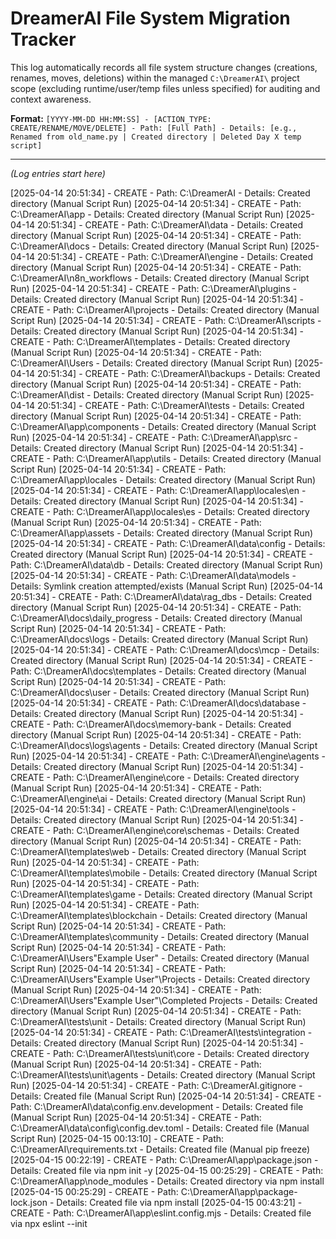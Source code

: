 # DreamerAI File System Migration Tracker

This log automatically records all file system structure changes (creations, renames, moves, deletions) within the managed `C:\DreamerAI\` project scope (excluding runtime/user/temp files unless specified) for auditing and context awareness.

**Format:** `[YYYY-MM-DD HH:MM:SS] - [ACTION_TYPE: CREATE/RENAME/MOVE/DELETE] - Path: [Full Path] - Details: [e.g., Renamed from old_name.py | Created directory | Deleted Day X temp script]`

---
*(Log entries start here)*

[2025-04-14 20:51:34] - CREATE - Path: C:\DreamerAI - Details: Created directory (Manual Script Run)
[2025-04-14 20:51:34] - CREATE - Path: C:\DreamerAI\app - Details: Created directory (Manual Script Run)
[2025-04-14 20:51:34] - CREATE - Path: C:\DreamerAI\data - Details: Created directory (Manual Script Run)
[2025-04-14 20:51:34] - CREATE - Path: C:\DreamerAI\docs - Details: Created directory (Manual Script Run)
[2025-04-14 20:51:34] - CREATE - Path: C:\DreamerAI\engine - Details: Created directory (Manual Script Run)
[2025-04-14 20:51:34] - CREATE - Path: C:\DreamerAI\n8n_workflows - Details: Created directory (Manual Script Run)
[2025-04-14 20:51:34] - CREATE - Path: C:\DreamerAI\plugins - Details: Created directory (Manual Script Run)
[2025-04-14 20:51:34] - CREATE - Path: C:\DreamerAI\projects - Details: Created directory (Manual Script Run)
[2025-04-14 20:51:34] - CREATE - Path: C:\DreamerAI\scripts - Details: Created directory (Manual Script Run)
[2025-04-14 20:51:34] - CREATE - Path: C:\DreamerAI\templates - Details: Created directory (Manual Script Run)
[2025-04-14 20:51:34] - CREATE - Path: C:\DreamerAI\Users - Details: Created directory (Manual Script Run)
[2025-04-14 20:51:34] - CREATE - Path: C:\DreamerAI\backups - Details: Created directory (Manual Script Run)
[2025-04-14 20:51:34] - CREATE - Path: C:\DreamerAI\dist - Details: Created directory (Manual Script Run)
[2025-04-14 20:51:34] - CREATE - Path: C:\DreamerAI\tests - Details: Created directory (Manual Script Run)
[2025-04-14 20:51:34] - CREATE - Path: C:\DreamerAI\app\components - Details: Created directory (Manual Script Run)
[2025-04-14 20:51:34] - CREATE - Path: C:\DreamerAI\app\src - Details: Created directory (Manual Script Run)
[2025-04-14 20:51:34] - CREATE - Path: C:\DreamerAI\app\utils - Details: Created directory (Manual Script Run)
[2025-04-14 20:51:34] - CREATE - Path: C:\DreamerAI\app\locales - Details: Created directory (Manual Script Run)
[2025-04-14 20:51:34] - CREATE - Path: C:\DreamerAI\app\locales\en - Details: Created directory (Manual Script Run)
[2025-04-14 20:51:34] - CREATE - Path: C:\DreamerAI\app\locales\es - Details: Created directory (Manual Script Run)
[2025-04-14 20:51:34] - CREATE - Path: C:\DreamerAI\app\assets - Details: Created directory (Manual Script Run)
[2025-04-14 20:51:34] - CREATE - Path: C:\DreamerAI\data\config - Details: Created directory (Manual Script Run)
[2025-04-14 20:51:34] - CREATE - Path: C:\DreamerAI\data\db - Details: Created directory (Manual Script Run)
[2025-04-14 20:51:34] - CREATE - Path: C:\DreamerAI\data\models - Details: Symlink creation attempted/exists (Manual Script Run)
[2025-04-14 20:51:34] - CREATE - Path: C:\DreamerAI\data\rag_dbs - Details: Created directory (Manual Script Run)
[2025-04-14 20:51:34] - CREATE - Path: C:\DreamerAI\docs\daily_progress - Details: Created directory (Manual Script Run)
[2025-04-14 20:51:34] - CREATE - Path: C:\DreamerAI\docs\logs - Details: Created directory (Manual Script Run)
[2025-04-14 20:51:34] - CREATE - Path: C:\DreamerAI\docs\mcp - Details: Created directory (Manual Script Run)
[2025-04-14 20:51:34] - CREATE - Path: C:\DreamerAI\docs\templates - Details: Created directory (Manual Script Run)
[2025-04-14 20:51:34] - CREATE - Path: C:\DreamerAI\docs\user - Details: Created directory (Manual Script Run)
[2025-04-14 20:51:34] - CREATE - Path: C:\DreamerAI\docs\database - Details: Created directory (Manual Script Run)
[2025-04-14 20:51:34] - CREATE - Path: C:\DreamerAI\docs\memory-bank - Details: Created directory (Manual Script Run)
[2025-04-14 20:51:34] - CREATE - Path: C:\DreamerAI\docs\logs\agents - Details: Created directory (Manual Script Run)
[2025-04-14 20:51:34] - CREATE - Path: C:\DreamerAI\engine\agents - Details: Created directory (Manual Script Run)
[2025-04-14 20:51:34] - CREATE - Path: C:\DreamerAI\engine\core - Details: Created directory (Manual Script Run)
[2025-04-14 20:51:34] - CREATE - Path: C:\DreamerAI\engine\ai - Details: Created directory (Manual Script Run)
[2025-04-14 20:51:34] - CREATE - Path: C:\DreamerAI\engine\tools - Details: Created directory (Manual Script Run)
[2025-04-14 20:51:34] - CREATE - Path: C:\DreamerAI\engine\core\schemas - Details: Created directory (Manual Script Run)
[2025-04-14 20:51:34] - CREATE - Path: C:\DreamerAI\templates\web - Details: Created directory (Manual Script Run)
[2025-04-14 20:51:34] - CREATE - Path: C:\DreamerAI\templates\mobile - Details: Created directory (Manual Script Run)
[2025-04-14 20:51:34] - CREATE - Path: C:\DreamerAI\templates\game - Details: Created directory (Manual Script Run)
[2025-04-14 20:51:34] - CREATE - Path: C:\DreamerAI\templates\blockchain - Details: Created directory (Manual Script Run)
[2025-04-14 20:51:34] - CREATE - Path: C:\DreamerAI\templates\community - Details: Created directory (Manual Script Run)
[2025-04-14 20:51:34] - CREATE - Path: C:\DreamerAI\Users\"Example User" - Details: Created directory (Manual Script Run)
[2025-04-14 20:51:34] - CREATE - Path: C:\DreamerAI\Users\"Example User"\Projects - Details: Created directory (Manual Script Run)
[2025-04-14 20:51:34] - CREATE - Path: C:\DreamerAI\Users\"Example User"\Completed Projects - Details: Created directory (Manual Script Run)
[2025-04-14 20:51:34] - CREATE - Path: C:\DreamerAI\tests\unit - Details: Created directory (Manual Script Run)
[2025-04-14 20:51:34] - CREATE - Path: C:\DreamerAI\tests\integration - Details: Created directory (Manual Script Run)
[2025-04-14 20:51:34] - CREATE - Path: C:\DreamerAI\tests\unit\core - Details: Created directory (Manual Script Run)
[2025-04-14 20:51:34] - CREATE - Path: C:\DreamerAI\tests\unit\agents - Details: Created directory (Manual Script Run)
[2025-04-14 20:51:34] - CREATE - Path: C:\DreamerAI\.gitignore - Details: Created file (Manual Script Run)
[2025-04-14 20:51:34] - CREATE - Path: C:\DreamerAI\data\config\.env.development - Details: Created file (Manual Script Run)
[2025-04-14 20:51:34] - CREATE - Path: C:\DreamerAI\data\config\config.dev.toml - Details: Created file (Manual Script Run)
[2025-04-15 00:13:10] - CREATE - Path: C:\DreamerAI\requirements.txt - Details: Created file (Manual pip freeze)
[2025-04-15 00:22:19] - CREATE - Path: C:\DreamerAI\app\package.json - Details: Created file via npm init -y
[2025-04-15 00:25:29] - CREATE - Path: C:\DreamerAI\app\node_modules - Details: Created directory via npm install
[2025-04-15 00:25:29] - CREATE - Path: C:\DreamerAI\app\package-lock.json - Details: Created file via npm install
[2025-04-15 00:43:21] - CREATE - Path: C:\DreamerAI\app\eslint.config.mjs - Details: Created file via npx eslint --init